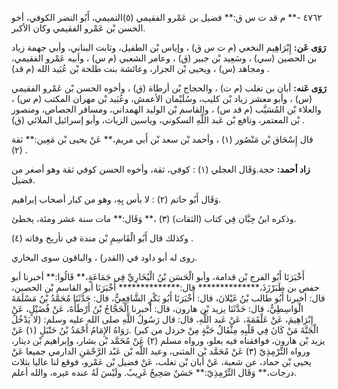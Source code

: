 ٤٧٦٢ -** م قد ت س ق:** فضيل بن عَمْرو الفقيمي (٥)التميمي، أَبُو النضر الكوفي، أخو الحسن بْن عَمْرو الفقيمي وكان الأكبر.

**رَوَى عَن:** إِبْرَاهِيم النخعي (م ت س ق) ، وإياس بْن الطفيل، وثابت البناني، وأبي جهمة زياد بن الحصين (سي) ، وسَعِيد بْن جبير (ق) ، وعامر الشعبي (م س) ، وأبيه عَمْرو الفقيمي، ومجاهد (س) ، ويحيى بْن الجزار، وعائشة بنت طلحة بْن عُبَيد الله (م قد) .

**رَوَى عَنه:** أبان بن تغلب (م ت) ، والحجاج بْن أرطاة (ق) ، وأخوه الحسن بْن عَمْرو الفقيمي (س) ، وأبو معشر زياد بْن كليب، وسُلَيْمان الأعمش، وعُبَيد بْن مهران المكتب (م س) ، والعلاء بْن المُسَيَّب (م قد س) ، والقاسم بْن الوليد الهمداني، ومسافر الجصاص، ومنصور بْن المعتمر، ونافع بْن عَبد اللَّهِ السكوني، وياسين الزيات، وأبو إسرائيل الملائي (ق) .

قال إِسْحَاق بْن مَنْصُور (١) ، وأحمد بْن سعد بْن أَبي مريم،** عَنْ يحيى بْن مَعِين:** ثقة (٢) .

**زاد أحمد:** حجة.وَقَال العجلي (١) : كوفي، ثقة، وأخوه الحسن كوفي ثقة وهو أصغر من فضيل.

وَقَال أَبُو حاتم (٢) : لا بأس بِهِ، وهو من كبار أصحاب إبراهيم.

وذكره ابنُ حِبَّان فِي كتاب (الثقات) (٣) ،** وَقَال:** مات سنة عشر ومئة، يخطئ.

وكذلك قال أَبُو الْقَاسِمِ بْن مندة في تأريخ وفاته (٤) .

روى له أبو داود في (القدر) ، والباقون سوى البخاري.

أَخْبَرَنَا أَبُو الفرج بْن قدامة، وأبو الْحَسَن بْنُ الْبُخَارِيِّ فِي جَمَاعَةٍ،** قَالُوا:** أخبرنا أبو حفص بن طَبَرْزَذَ،************** قال:************** أَخْبَرَنَا أبو القاسم بْن الحصين، قال: أخبرنا أَبُو طالب بْنُ غَيْلانَ، قال: أَخْبَرَنَا أَبُو بَكْرٍ الشَّافِعِيُّ، قال: حَدَّثَنَا مُحَمَّدُ بْنُ مَسْلَمَةَ الْوَاسِطِيُّ، قال: حَدَّثَنَا يزيد بْن هارون، قال: أخبرنا الْحَجَّاجُ بْنُ أَرْطَأَةَ، عَنْ فُضَيْلٍ، عَنْ إِبْرَاهِيمَ، عَنْ عَلْقَمَةَ، عَنْ عَبد اللَّهِ، قال: قال رَسُولُ اللَّهِ صلى الله عليه وسلم: (لا يَدْخُلُ الْجَنَّةَ مَنْ كَانَ فِي قَلْبِهِ مِثْقَالُ حَبَّةٍ مِنْ خردل من كبر) .رَوَاهُ الإِمَامُ أَحْمَدُ بْنُ حَنْبَلٍ (١) عَنْ يزيد بْن هارون، فوافقناه فيه بعلو، ورواه مسلم (٢) عَنْ مُحَمَّد بْن بشار، وإبراهيم بْن دينار، ورواه التِّرْمِذِيّ (٣) عَنْ مُحَمَّد بْن المثنى، وعبد اللَّه بْن عَبْد الرَّحْمَنِ الدارمي جميعا عَنْ يحيى بْن حماد، عن شعبة، عَنْ أبان بْن تغلب، عَنْ فضيل بْن عَمْرو، فوقع لنا عاليا بثلاث درجات،** وَقَال التِّرْمِذِيّ:** حَسَنٌ صَحِيحٌ غَرِيبٌ. ولَيْسَ لَهُ عنده غيره، والله أعلم.